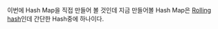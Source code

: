 이번에 Hash Map을 직접 만들어 볼 것인데 지금 만들어볼 Hash Map은 [Rolling hash](https://en.wikipedia.org/wiki/Rolling_hash)인데 간단한 Hash중에 하나이다. <br />

